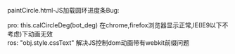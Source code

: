 
paintCircle.html-JS加载圆环进度条Bug:

pro: this.calCircleDeg(bot_deg) 在chrome,firefox浏览器显示正常,IE(IE9以下不考虑)下动画无效<br/>
ros: "obj.style.cssText" 解决JS控制dom动画带有webkit前缀问题
